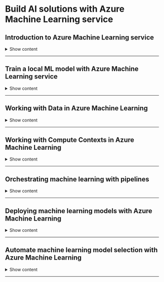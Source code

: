 # Build AI solutions with Azure Machine Learning service

## Introduction to Azure Machine Learning service

<details>
<summary> 
Show content
</summary>
<p>

### Learning Objectives

* Learn the difference between Azure Machine Learning Studio and Azure Machine Learning service
* See how Azure Machine Learning service fits into the data science process
* Learn the concepts related to an Azure Machine Learning service experiment
* Explore the Azure Machine Learning service pipeline
* Train a model using Azure Machine Learning service

### Azure Machine Learning Service within a data science process

Environment Set Up -> Data Preparation -> Experimentation -> Deployment

* **Environment setup**: First step is creating a **Workspace**, where you store your ML work. An **Experiment** is created within the workspace to store information about runs for your model. You can have multiple experiments in one workspace. You can interact with the environment with different IDEs such as PyCharm or Azure Notebooks.
* **Data Preparation**: explore, analyze and visualize the sources. You can use any tool. Azure provides the following SDK `Azureml.dataprep`.
* **Experimentation**: Iterative process of training and testing. With AMLS you can run the model in Azure containers. You need to create and configure a computer target object used to provision computer resources.
* **Deployment**: Create a Docker image that will get deployed to Azure Container Instances (you could also choose AKS, Azure IoT or FPGA).

### Create a machine learning experiment

![img](../assets/img/key-components-ml-workspace.png)

* **Workspace**: top-level resource in AMLS where you build and deploy your models. With a registered model and scoring scripts you can create an image for deployment. It stores experiment objects which save computer targets, track runs, logs, metrics and outputs.
* **Image**: it has three key components:
    1. A model and scoring script or application
    1. An environment file that declares the dependencies.
    1. A configuration file with the necessary resources to execute the model.
* **Datastore**: Abstraction over an Azure Storage account. Each workspace has a default one, but you could add Blob or File storage containers.
* **Pipeline**: Tool to create and manage workflows during a ds process. Each step can run unattended in different computer targets, which makes it easier to allocate resources.
* **Computer target**: Resource to run a training model or to host service deployment. It is attached to a workspace.
* **Deployed Web service**: You can choose between ACI, AKS or FPGA. With the model, script and image files you can create a Web service.
* **IoT module**: It is a Docker container and has the same needs as a Web Service. It enables to monitor a hosting device.

### Creating a pipeline

Some features or Azure ML pipelines are:
* Schedule tasks and executions,
* You can allocate different computer targets for different steps and coordinate multiple pipelines,
* You can reuse pipeline scripts and customize them,
* You can record and manage input, output, intermediate tasks and data.

### Knowledge Check

1. The Azure Machine Learning service SDK is which of the following?

* A visual machine learning development portal.
* A Python package containing functions to use the Azure ML service.
* A special type of Azure virtual machine.

    <details>
    <summary> 
    Answer
    </summary>
    <p>
    The modules provided by the Azure ML SDK provide the functions you need to work with the service in Python.
    </p>
    </details>

1. Which of the following is the underlying technology of the Azure Machine Learning service?

* Spark
* Hadoop
* Containerization including Docker and Kubernetes

    <details>
    <summary> 
    Answer
    </summary>
    <p>
    Containerization is a key technology used by the Azure ML service.
    </p>
    </details>

1. Which of the following is not a component of an Azure Machine Learning service workspace image?

* An R package
* An environment file that declares dependencies that are needed by the model, scoring script or application.
* A model scoring script

    <details>
    <summary> 
    Answer
    </summary>
    <p>
    R packages are not part of an Azure Machine Learning service workspace image.
    </p>
    </details>

1. Which of the following descriptions accurately describes Azure Machine Learning?

    * A Python library that you can use as an alternative to common machine learning frameworks like Scikit-Learn, PyTorch, and Tensorflow.
    * A cloud-based platform for operating machine learning solutions at scale.
    * An application for Microsoft Windows that enables you to create machine learning models by using a drag and drop interface.

    <details>
    <summary> 
    Answer
    </summary>
    <p>
    Cloud based Platform: Azure Machine Learning enables you to manage machine learning model data preparation, training, validation, and deployment. It supports existing frameworks such as Scikit-Learn, PyTorch, and Tensorflow; and provides a cross-platform platform for operationalizing machine learning in the cloud.
    </p>
    </details>

1. Which edition of Azure Machine Learning workspace should you provision if you only plan to use the graphical Designer tool to train machine learning models?

    * Basic
    * Enterprise

    <details>
    <summary> 
    Answer
    </summary>
    <p>
    The visual Designer tool is not available in Basic edition workspaces, so you must create an Enterprise workspace to use it.
    </p>
    </details>

1. You are using the Azure Machine Learning Python SDK to write code for an experiment. You must log metrics from each run of the experiment, and be able to retrieve them easily from each run. What should you do?

    * Add print statements to the experiment code to print the metrics.
    * Save the experiment data in the outputs folder.
    * Use the log* methods of the Run class to record named metrics.

    <details>
    <summary> 
    Answer
    </summary>
    <p>
    To record metrics in an experiment run, use the Run.log* methods.
    </p>
    </details>



</p>
</details>

---

## Train a local ML model with Azure Machine Learning service

<details>
<summary> 
Show content
</summary>
<p>

### Learning Objectives


* Use an Estimator to run a model training script as an Azure Machine Learning experiment.
* Create reusable, parameterized training scripts.
* Register models, including metadata such as performance metrics.

> As this is a rather practical module, you can refer to the labs notebooks or directly to Azure's docs.

### What is HyperDrive

HyperDrive is a built-in service that automatically launches multiple experiments in parallel each with different parameter configurations. Azure Machine Learning then automatically finds the configuration that results in the best performance measured by the metric you choose. The service will terminate poorly performing training runs to minimize compute resources usage.

### Azure Machine Learning estimators

In Azure Machine Learning, you can use a **Run Configuration** and a **Script Run Configuration** to run a script-based experiment that trains a machine learning model. However, these configurations may end up being really complex, so another abstraction layer is added: An **Estimator** encapsulates a run configuration and a script configuration in a single object.

We have some default Estimators for frameworks such as Scikit Learn, Pytorch and TF.

#### Writing a Script to Train a Model

After training a model, it should be saved in the **outputs** directory. For example witch SKlearn:

```python
from azureml.core import Run
import joblib

# Get the experiment run context
run = Run.get_context()

# Train and test...

# Save the trained model
os.makedirs('outputs', exist_ok=True)
joblib.dump(value=model, filename='outputs/model.pkl')

run.complete()
```

#### Using an Estimator

You can use a generic Estimator class to define a run configuration for a training script like this:

```python
from azureml.train.estimator import Estimator
from azureml.core import Experiment

# Create an estimator
estimator = Estimator(source_directory='experiment_folder',
                      entry_script='training_script.py',
                      compute_target='local',
                      conda_packages=['scikit-learn']
                      )

# Or use a framework specific estimator as
estimator = SKLearn(source_directory='experiment_folder',
                    entry_script='training_script.py'
                    compute_target='local'
                    )

# Create and run an experiment
experiment = Experiment(workspace = ws, name = 'training_experiment')
run = experiment.submit(config=estimator)
```

### Using script parameters

Used to increase the flexibility of script-based experiments.

These parameters are read as usual Python parameters in scripts. So for example, after setting the `Run`:

```python
# Set regularization hyperparameter
parser = argparse.ArgumentParser()
parser.add_argument('--reg_rate', type=float, dest='reg', default=0.01)
args = parser.parse_args()
reg = args.reg
```

To use parameters in **Estimators**, add the `script_params` value as a dict:

```python
# Create an estimator
estimator = SKLearn(source_directory='experiment_folder',
                    entry_script='training_script.py',
                    script_params = {'--reg_rate': 0.1},
                    compute_target='local'
                    )
```

### Registering models

After running an experiment that trains a model you can use a reference to the Run object to retrieve its outputs, including the trained model.

#### Retrieving Model Files

From the `run` object we can get all the files that it generated with `run.get_file_names()` and download the models as (recall how we said that usually those were stored under `outputs/`)

```python
run.download_file(name='outputs/model.pkl', output_file_path='model.pkl')
```

#### Registering a Model

With `Model.register()` we can save different versions of our models:

```python
from azureml.core import Model

model = Model.register(workspace=ws,
                       model_name='classification_model',
                       model_path='model.pkl', # local path
                       description='A classification model',
                       tags={'dept': 'sales'},
                       model_framework=Model.Framework.SCIKITLEARN,
                       model_framework_version='0.20.3')
```

Or the same by referencing the `run` object:

```python
run.register_model( model_name='classification_model',
                    model_path='outputs/model.pkl', # run outputs path
                    description='A classification model',
                    tags={'dept': 'sales'},
                    model_framework=Model.Framework.SCIKITLEARN,
                    model_framework_version='0.20.3')
```

We can then view all the models we saved by using:

```python
for model in Model.list(ws):
    # Get model name and auto-generated version
    print(model.name, 'version:', model.version)
```

### Knowledge Check

1. An Experiment contains which of the following?

   * A composition of a series of runs
   * A Docker image
   * The data used for model training


    <details>
    <summary> 
    Answer
    </summary>
    <p>
    A composition of a series of runs: Azure ML Studio provides a visual drag and drop machine learning development portal but that is a separate offering.
    </p>
    </details>


1. A run refers to which of the following?

   * Python code for a specific task such as training a model or tuning hyperparameters. Run does the job of logging metrics and uploading the results to Azure platform.
   * A set of containers managed by Kubertes to run your models.
   * A Spark cluster.



    <details>
    <summary> 
    Answer
    </summary>
    <p>
    Python code for a specific task such as training a model or tuning hyperparameters. Run does the job of logging metrics and uploading the results to Azure platform. 
    </p>
    </details>


1. A hyperparameter is which of the following?

   * A model parameter that cannot be learned by the model training process.
   * A model feature derived from the source data.
   * A parameter that automatically and frequently changes value during a single model training run.



    <details>
    <summary> 
    Answer
    </summary>
    <p>
    Hyperparameters control how the model training executes and must be set before model training.
    </p>
    </details>


1. Before you can train and run experiments in your code, you must do which of the following?

   * Create a virtual machine
   * Log out of the Azure portal
   * Write a model scoring script


    <details>
    <summary> 
    Answer
    </summary>
    <p>
    Your Python script needs to connect to the Azure ML workspace before you can train and run experiments.
    </p>
    </details>


1. Which of the following is a technique for determining hyperparameter values?

   * grid searching
   * Bayesian sampling
   * hyper searching



    <details>
    <summary> 
    Answer
    </summary>
    <p>
    Grid searching is often used by data scientists to find the best hyperparamter value.
    </p>
    </details>

1. You have written a script that uses the Scikit-Learn framework to train a model. Which framework-specific estimator should you use to run the script as an experiment?

    * PyTorch
    * Tensorflow
    * SKLearn


    <details>
    <summary> 
    Answer
    </summary>
    <p>
    To run a scikit-learn training script as an experiment, use the generic Estimator estimator or a SKLearn estimator.
    </p>
    </details>


1. You have run an experiment to train a model. You want the model to be stored in the workspace, and available to other experiments and published services. What should you do?

   * Register the model in the workspace.
   * Save the model as a file in a Compute Instance.
   * Save the experiment script as a notebook.

    <details>
    <summary> 
    Answer
    </summary>
    <p>
    To store a model in the workspace, register it.
    </p>
    </details>

</p>
</details>

---


## Working with Data in Azure Machine Learning

<details>
<summary> 
Show content
</summary>
<p>

### Learning objectives

* Create and use datastores
* Create and use datasets

### Introduction to datastores

Abstractions for cloud data sources. They hold the connection information and can be used to both read and write. The different sources could be (sample from [here](https://docs.microsoft.com/en-us/azure/machine-learning/concept-data#access-data-in-storage)):

* Azure Storage (blob and file containers)
* Azure Data Lake Storage
* Azure SQL Database
* Azure Databricks file system (DBFS)

#### Using datastores

Each workspace has two built-in datastores (blob container + Azure Storage File container) used as system storage by AMLS. You have a limited use on top of those.

The good part of using external datasources - which is the usual - is the ability to share data accross multiple experiments, regardless of the compute context in which those experiments are running.

You can use the AMLS SDK to store / retrieve data from the datastores.

#### Registering a datastore

To register a datastore, you could either use the UI in AMLS or the SDK:

```python
from azureml.core import Workspace, Datastore

ws = Workspace.from_config()

# Register a new datastore
blob_ds = Datastore.register_azure_blob_container(
    workspace=ws,
    datastore_name='blob_data',
    container_name='data_container',
    account_name='az_store_acct',
    account_key='123456abcde789…'
)
```

#### Managing datastores

Again, managing can be done via UI or SDK:

```python
# list
for ds_name in ws.datastores:
    print(ds_name)

# get
blob_store = Datastore.get(ws, datastore_name='blob_data')

# get default
default_store = ws.get_default_datastore()

# set default
ws.set_default_datastore('blob_data')
```

### Use datastores

You can interact directly with a datastore via the SDK and *pass data references* to scripts that need to access data.

> OBS: For blobs to work correctly as a datastore and be accessible in the code to upload / download, the storage account should be Standard / Hot, not Premium!

#### Working directly with a datastore

```python
blob_ds.upload(src_dir='/files',
               target_path='/data/files',
               overwrite=True, show_progress=True)

blob_ds.download(target_path='downloads',
                 prefix='/data',
                 show_progress=True)
```

#### Using data references

When you want to use a datastore in an experiment script, you must pass a data reference to the script. There are the following accesses:

* **Download**: Contents are downloaded to the compute context.
* **Upload**: The files generated by the experiment are uploaded to the datastore after the run completes.
* **Mount**: When experiments run on a remote compute (not local), you can mount the path.

To pass the reference to an experiment script, define the `script_params`:

```python
data_ref = blob_ds.path('data/files').as_download(path_on_compute='training_data')
estimator = SKLearn(source_directory='experiment_folder',
                    entry_script='training_script.py'
                    compute_target='local',
                    script_params = {'--data_folder': data_ref})
```

`script_params` can then be retrieved via `argparse`.

### Introduction to datasets

Datasets are versioned packaged data objects that can be easily consumed in experiments and pipelines. They are the recommended way to work with data.

Datasets can be based on files in a datastore or on URLs and other resources.

#### Types of dataset

* **Tabular**: useful when when we work, for example, with pandas.
* **File**: For unstructured data. Dataset will present a list of paths that can be read as thought from the file system. For example, for images in a CNN.

#### Creating and registering datasets

You can use the UI or the SDK to create datasets from files or paths (which can include wildcards `*` for regex).

##### Creating and registering tabular datasets

```python
from azureml.core import Dataset

blob_ds = ws.get_default_datastore()
csv_paths = [(blob_ds, 'data/files/current_data.csv'),
             (blob_ds, 'data/files/archive/*.csv')]
tab_ds = Dataset.Tabular.from_delimited_files(path=csv_paths)
tab_ds = tab_ds.register(workspace=ws, name='csv_table')
```

##### Creating and registering file datasets

```python
from azureml.core import Dataset

blob_ds = ws.get_default_datastore()
file_ds = Dataset.File.from_files(path=(blob_ds, 'data/files/images/*.jpg'))
file_ds = file_ds.register(workspace=ws, name='img_files')
```

#### Retrieving a registered dataset

You can retrieve datasets by the `datasets` attribute of a `Workspace` or by calling `get_by_name` or `get_by_id` of the `Dataset` class:

```python
import azureml.core
from azureml.core import Workspace, Dataset

# Load the workspace from the saved config file
ws = Workspace.from_config()

# Get a dataset from the workspace datasets collection
ds1 = ws.datasets['csv_table']

# Get a dataset by name from the datasets class
ds2 = Dataset.get_by_name(ws, 'img_files')
```

#### Dataset versioning

Useful to reproduce experiments with data in the same state. Use the `create_new_version` property when registering a dataset:

```python
img_paths = [(blob_ds, 'data/files/images/*.jpg'),
             (blob_ds, 'data/files/images/*.png')]
file_ds = Dataset.File.from_files(path=img_paths)
file_ds = file_ds.register(workspace=ws, name='img_files', create_new_version=True)
```

To retrieve a specific version:

```python
img_ds = Dataset.get_by_name(workspace=ws, name='img_files', version=2)
```

### Use datasets

You can read data directly from a dataset, or you can pass a dataset as a named input to a script configuration or estimator.

#### Working with a dataset directly

If you have a reference to a dataset, you can access its contents directly.

```python
df = tab_ds.to_pandas_dataframe()
```

When working with a file dataset, use `to_path()`:

```python
for file_path in file_ds.to_path():
    print(file_path)
```

#### Passing a dataset to an experiment script

When you need to access a dataset in an experiment script, you can pass the dataset as an input to a **ScriptRunConfig** or an **Estimator**:

```python
estimator = SKLearn( source_directory='experiment_folder',
                     entry_script='training_script.py',
                     compute_target='local',
                     inputs=[tab_ds.as_named_input('csv_data')],
                     pip_packages=['azureml-dataprep[pandas]')
```

Since the script will need to work with a **Dataset** object, you must include either the full **azureml-sdk** package or the **azureml-dataprep** package with the **pandas** extra library in the script's compute environment.

Then, in the experiment

```python
run = Run.get_context()
data = run.input_datasets['csv_data'].to_pandas_dataframe()
```

Finally, when passing a file dataset, you must specify the access mode:

```python
estimator = Estimator( source_directory='experiment_folder',
                     entry_script='training_script.py'
                     compute_target='local',
                     inputs=[img_ds.as_named_input('img_data').as_download(path_on_compute='data')],
                     pip_packages=['azureml-dataprep[pandas]')
```

### Knowledge Check

1. You've uploaded some data files to a folder in a blob container, and registered the blob container as a datastore in your Azure Machine Learning workspace. You want to run a script as an experiment that loads the data files and trains a model. What should you do?

   * Save the experiment script in the same blob folder as the data files.
   * Create a data reference for the datastore location and pass it to the script as a parameter.
   * Create global variables for the Azure Storage account name and key in the experiment script.

    <details>
    <summary> 
    Answer
    </summary>
    <p>
    To access a path in a datastore in an experiment script, you must create a data reference and pass it to the script as a parameter. The script can then read data from the data reference parameter just like a local file path.
    </p>
    </details>

1. You've registered a dataset in your workspace. You want to use the dataset in an experiment script that is run using an estimator. What should you do?

   * Pass the dataset as a named input to the estimator.
   * Create a data reference for the datastore location where the dataset data is stored, and pass it to the script as a parameter.
   * Use the dataset to save the data as a CSV file in the experiment script folder before running the experiment.

    <details>
    <summary> 
    Answer
    </summary>
    <p>
    To access a dataset in an experiment script, pass the dataset as a named input to the estimator. 
    </p>
    </details>

</p>
</details>

---


## Working with Compute Contexts in Azure Machine Learning

<details>
<summary> 
Show content
</summary>
<p>

### Learning objectives

* Create and use environments.
* Create and use compute targets.

### Introduction to environments

Python code runs in the context of a virtual environment that defines the version of the Python runtime to be used as well as the installed packages available to the code.

#### Environments in Azure Machine Learning

In general, AML handles environment creationm, package installation and environment registration for you - usually through the creation of Docker containers. You'd just need to specify the packages you want. You could also manage the environments if needed.

Environments are encapsulated by the **Environment** class; which you can use to create environments and specify runtime configuration for an experiment.

#### Creating environments

* **Creating an environment from a specification file**: based on conda or pip. For example, a file named **conda.yml**
  
    ```
    name: py_env
        dependencies:
        - numpy
        - pandas
        - scikit-learn
        - pip:
            - azureml-defaults
   ```

   Then, create the environment with the SDK

   ```python
    from azureml.core import Environment

    env = Environment.from_conda_specification(name='training_environment',
                                            file_path='./conda.yml')
   ```

* **Creating an environment from an existing Conda environment**: If you have already a defined Conda environment on the workstation you can reuse it in AML

    ```python
    from azureml.core import Environment

    env = Environment.from_existing_conda_environment(name='training_environment',
                                                    conda_environment_name='py_env')
    ```

* **Creating an environment by specifying packages**: using a **CondaDependencies** object:
  
    ```python
    from azureml.core import Environment
    from azureml.core.conda_dependencies import CondaDependencies

    env = Environment('training_environment')
    deps = CondaDependencies.create(conda_packages=['scikit-learn','pandas','numpy'],
                                    pip_packages=['azureml-defaults'])
    env.python.conda_dependencies = deps
    ```

#### Registering and reusing environments

After you've created an environment, you can register it in your workspace and reuse it for future experiments that have the same Python dependencies.

Register it via `env.register(workspace=ws)` and get the registered environments in a workspace using `Environment.list(workspace=ws)`.

#### Retrieving and using an environment

You can retrieve an environment and assign it to an **Estimator** or a **ScriptRunConfig**:

```python
from azureml.core import Environment, Estimator

training_env = Environment.get(workspace=ws, name='training_environment')
estimator = Estimator(source_directory='experiment_folder'
                      entry_script='training_script.py',
                      compute_target='local',
                      environment_definition=training_env)
```

> OBS: When an experiment based on the estimator is run, Azure Machine Learning will look for an existing environment that matches the definition, and if none is found a new environment will be created based on the registered environment specification.

### Introduction to compute targets

Compute Targets are physical or virtual computers on which experiments are run. You can assign experiments to specific compute targets. This means that one can test on cheaper ones and run individual processes on GPUs, if needed.

You pay-by-use as compute targets

* Start on-demand and stop automatically when no longer required.
* Scale automatically based on workload processing needs (for model training)

#### Types of compute

* **Local compute**: Great for test and development. The experiment will run where the code is initiated, e.g., you own computer or a VM with jupyter on top.
* **Training Clusters**: multi-node clusters of VMs that automatically scale up or down to meet demand for training workloads. Useful when working with large data or when needing parallel processing.
* **Inference clusters**: To deploy trained models as production services. They use containerization to enable rapid initialization of compute for on-demand inferencing.
* **Attached compute**: You can attach another Azure-based compute environment to AML, as another VM or a Databricks cluster. They can be used for certain types of workload.

More info [here](https://docs.microsoft.com/en-us/azure/machine-learning/concept-compute-target).

### Create compute targets

Can be done via UI or SDK. UI is the most common.

#### Creating a managed compute target with the SDK

They are managed by AML, e.g., a training cluster.

```python
from azureml.core import Workspace
from azureml.core.compute import ComputeTarget, AmlCompute

# Load the workspace from the saved config file
ws = Workspace.from_config()

# Specify a name for the compute (unique within the workspace)
compute_name = 'aml-cluster'

# Define compute configuration
compute_config = AmlCompute.provisioning_configuration(vm_size='STANDARD_DS12_V2',
                                                       min_nodes=0, max_nodes=4,
                                                       vm_priority='dedicated')

# Create the compute
aml_cluster = ComputeTarget.create(ws, compute_name, compute_config)
aml_cluster.wait_for_completion(show_output=True)
```

> Priority can be **dedicated** to use for this cluster or **low priority**, for less cost but the possibility to be preemted.

#### Attaching an unmanaged compute target with the SDK

Unmanaged instances are defined and managed outside of the AML, e.g., a VM or a Databricks.

```python
from azureml.core import Workspace
from azureml.core.compute import ComputeTarget, DatabricksCompute

# Load the workspace from the saved config file
ws = Workspace.from_config()

# Specify a name for the compute (unique within the workspace)
compute_name = 'db_cluster'

# Define configuration for existing Azure Databricks cluster
db_workspace_name = 'db_workspace'
db_resource_group = 'db_resource_group'
db_access_token = '1234-abc-5678-defg-90...'
db_config = DatabricksCompute.attach_configuration(resource_group=db_resource_group,
                                                   workspace_name=db_workspace_name,
                                                   access_token=db_access_token)

# Create the compute
databricks_compute = ComputeTarget.attach(ws, compute_name, db_config)
databricks_compute.wait_for_completion(True)
```

#### Checking for an existing compute target

You can check if a compute targets exists to only create it otherwise:

```python
from azureml.core.compute import ComputeTarget, AmlCompute
from azureml.core.compute_target import ComputeTargetException

compute_name = "aml-cluster"

# Check if the compute target exists
try:
    aml_cluster = ComputeTarget(workspace=ws, name=compute_name)
    print('Found existing cluster.')
except ComputeTargetException:
    # If not, create it
    compute_config = AmlCompute.provisioning_configuration(vm_size='STANDARD_DS12_V2',
                                                           max_nodes=4)
    aml_cluster = ComputeTarget.create(ws, compute_name, compute_config)

aml_cluster.wait_for_completion(show_output=True)
```

More info [here](https://docs.microsoft.com/en-us/azure/machine-learning/how-to-set-up-training-targets).

### Use compute targets

You can use them to run specific workloads:

```python
from azureml.core import Environment, Estimator

compute_name = 'aml-cluster'

training_env = Environment.get(workspace=ws, name='training_environment')

estimator = Estimator(source_directory='experiment_folder',
                      entry_script='training_script.py',
                      environment_definition=training_env,
                      compute_target=compute_name)
```

> OBS: When an experiment for the estimator is submitted, the run will be queued while the compute target is started and the specified environment deployed to it, and then the run will be processed on the compute environment.

Instead of working by name, you could also pass a **ComputeTarget** object:

```python
from azureml.core import Environment, Estimator
from azureml.core.compute import ComputeTarget

compute_name = 'aml-cluster'
training_cluster = ComputeTarget(workspace=ws, name=compute_name)

training_env = Environment.get(workspace=ws, name='training_environment')

estimator = Estimator(source_directory='experiment_folder',
                      entry_script='training_script.py',
                      environment_definition=training_env,
                      compute_target=training_cluster)
```

### Knowledge Check

1. You're using the Azure Machine Learning Python SDK to run experiments. You need to create an environment from a Conda configuration (.yml) file. Which method of the Environment class should you use?

   * create
   * create_from_conda_specification
   * create_from_existing_conda_environment

    <details>
    <summary> 
    Answer
    </summary>
    <p>
     Use the create_from_conda_specification method to create an environment from a configuration file. The create method requires you to explicitly specify conda and pip packages, and the create_from_existing_conda_environment requires an existing environment on the computer.
    </p>
    </details>

1. You must create a compute target for training experiments that require a graphical processing unit (GPU). You want to be able to scale the compute so that multiple nodes are started automatically as required. Which kind of compute target should you create?

   * Compute Instance
   * Training Cluster
   * Inference Cluster

    <details>
    <summary> 
    Answer
    </summary>
    <p>
    Use a training cluster to create multiple nodes of GPU-enabled VMs that are started automatically as needed.
    </p>
    </details>

</p>
</details>

---


## Orchestrating machine learning with pipelines

<details>
<summary> 
Show content
</summary>
<p>

### Learning objectives

* Create an Azure Machine Learning pipeline.
* Publish an Azure Machine Learning pipeline.
* Schedule an Azure Machine Learning pipeline.

### Introduction to pipelines

A pipeline is a workflow of machine learning tasks in which each task is implemented as a step. Steps can be sequential or parallel and you can choose a specific compute target for them to run on.

A pipeline can be executed as a process by running the pipeline as an experiment.

They can be triggered via an scheduler or through a REST endpoint.

#### Pipeline steps

There are different types of steps:
* **PythonScriptStep**: runs a specific python script.
* **EstimatorStep**: runs an estimator.
* **DataTransferStep**: Uses Azure Data Factory to copy data between data stores.
* **DatabricksStep**: runs a notebook, script or compiled JAR on dbks.
* **AdlaStep**: runs a U-SQL job in Azure Data Lake Analytics.

You can find the full list [here](https://docs.microsoft.com/en-us/python/api/azureml-pipeline-steps/azureml.pipeline.steps?view=azure-ml-py).

#### Defining steps in a pipeline

First, you define the steps and then assemble the pipeline based on those:

```python
from azureml.pipeline.steps import PythonScriptStep, EstimatorStep

# Step to run a Python script
step1 = PythonScriptStep(name = 'prepare data',
                         source_directory = 'scripts',
                         script_name = 'data_prep.py',
                         compute_target = 'aml-cluster',
                         runconfig = run_config)

# Step to run an estimator
step2 = EstimatorStep(name = 'train model',
                      estimator = sk_estimator,
                      compute_target = 'aml-cluster')

from azureml.pipeline.core import Pipeline
from azureml.core import Experiment

# Construct the pipeline
train_pipeline = Pipeline(workspace = ws, steps = [step1,step2])

# Create an experiment and run the pipeline
experiment = Experiment(workspace = ws, name = 'training-pipeline')
pipeline_run = experiment.submit(train_pipeline)
```

### Pass data between pipeline steps

It is not unusual to have steps depending on previous steps' results.

#### The PipelineData object

The **PipelineData** object is a special kind of **DataReference** that:

* References a location in a datastore.
* Creates a data dependency between pipeline steps.

It is an intermediary store between two subsequent steps: `step1 -> PipelineData -> step2`.

#### PipelineData step inputs and outputs

To use a **PipelineData** object you must:
1. Define a named **PipelineData** object that references a location in a datastore.
2. Configure the input / output of the steps that use it.
3. Pass the **PipelineData** object as a script parameter in steps that run scripts (and add the `argparse` in those scripts, as we do with usual data refs).

```python
from azureml.pipeline.core import PipelineData
from azureml.pipeline.steps import PythonScriptStep, EstimatorStep

# Get a dataset for the initial data
raw_ds = Dataset.get_by_name(ws, 'raw_dataset')

# Define a PipelineData object to pass data between steps
data_store = ws.get_default_datastore()
prepped_data = PipelineData('prepped',  datastore=data_store)

# Step to run a Python script
step1 = PythonScriptStep(name = 'prepare data',
                         source_directory = 'scripts',
                         script_name = 'data_prep.py',
                         compute_target = 'aml-cluster',
                         runconfig = run_config,
                         # Specify dataset as initial input
                         inputs=[raw_ds.as_named_input('raw_data')],
                         # Specify PipelineData as output
                         outputs=[prepped_data],
                         # Also pass as data reference to script
                         arguments = ['--folder', prepped_data])

# Step to run an estimator
step2 = EstimatorStep(name = 'train model',
                      estimator = sk_estimator,
                      compute_target = 'aml-cluster',
                      # Specify PipelineData as input
                      inputs=[prepped_data],
                      # Pass as data reference to estimator script
                      estimator_entry_script_arguments=['--folder', prepped_data])
```

### Reuse pipeline steps

AML includes some caching and reuse feature to reduce the time to run some steps.

#### Managing step output reuse

By default, the step output from a previous pipeline run is reused without rerunning the step. This is useful if the scripts, sources and directories have no change at all, otherwise this may lead to stale results.

To control reuse for an individual step, you can use `allow_reuse` parameter:

```python
step1 = PythonScriptStep(name = 'prepare data',
                         ...
                         # Disable step reuse
                         allow_reuse = False)
```

#### Forcing all steps to run

You can force all steps to run regardless of individual reuse by setting the `regenerate_outputs` param at submision time:

```python
pipeline_run = experiment.submit(train_pipeline, regenerate_outputs=True)
```

### Publish pipelines

After you have created a pipeline, you can publish it to create a REST endpoint through which the pipeline can be run on demand.

```python
published_pipeline = pipeline.publish(name='training_pipeline',
                                      description='Model training pipeline',
                                      version='1.0')
```

You can also publish the pipeline on a successful run:

```python
# Get the most recent run of the pipeline
pipeline_experiment = ws.experiments.get('training-pipeline')
run = list(pipeline_experiment.get_runs())[0]

# Publish the pipeline from the run
published_pipeline = run.publish_pipeline(name='training_pipeline',
                                          description='Model training pipeline',
                                          version='1.0')
```

To get the endpoint

```python
rest_endpoint = published_pipeline.endpoint
print(rest_endpoint)
```

#### Using a published pipeline

To use the endpoint, you need to get the token from a service principal with permission to run the pipeline.

```python
import requests

response = requests.post(rest_endpoint,
                         headers=auth_header,
                         json={"ExperimentName": "run_training_pipeline"})
run_id = response.json()["Id"]
print(run_id)
```

### Use pipeline parameters

To define parameters for a pipeline, create a **PipelineParameter** object for each parameter, and specify each parameter in at least one step.

```python
from azureml.pipeline.core.graph import PipelineParameter

reg_param = PipelineParameter(name='reg_rate', default_value=0.01)

...

step2 = EstimatorStep(name = 'train model',
                      estimator = sk_estimator,
                      compute_target = 'aml-cluster',
                      inputs=[prepped],
                      estimator_entry_script_arguments=['--folder', prepped,
                                                        '--reg', reg_param])
```

> OBS: You must define parameters for a pipeline before publishing it.

#### Running a pipeline with a parameter

After publishing a pipeline with a parameter, you can specify it in the JSON payload in the REST call:

```python
response = requests.post(rest_endpoint,
                         headers=auth_header,
                         json={"ExperimentName": "run_training_pipeline",
                               "ParameterAssignments": {"reg_rate": 0.1}})
```

### Schedule pipelines

#### Scheduling a pipeline for periodic intervals

To schedule a pipeline to run at periodic intervals, you must define a **ScheduleRecurrance** that determines the run frequency, and use it to create a **Schedule**.

```python
from azureml.pipeline.core import ScheduleRecurrence, Schedule

daily = ScheduleRecurrence(frequency='Day', interval=1)
pipeline_schedule = Schedule.create(ws, name='Daily Training',
                                        description='trains model every day',
                                        pipeline_id=published_pipeline.id,
                                        experiment_name='Training_Pipeline',
                                        # daily schedule
                                        recurrence=daily)
```

#### Triggering a pipeline run on data changes

You can also monitor a specified path on a datastore. This will become a trigger for a new run.

```python
from azureml.core import Datastore
from azureml.pipeline.core import Schedule

training_datastore = Datastore(workspace=ws, name='blob_data')
pipeline_schedule = Schedule.create(ws, name='Reactive Training',
                                    description='trains model on data change',
                                    pipeline_id=published_pipeline_id,
                                    experiment_name='Training_Pipeline',
                                    datastore=training_datastore,
                                    path_on_datastore='data/training')
```

### Knowledge Check

1. You're creating a pipeline that includes two steps. Step 1 preprocesses some data, and step 2 uses the preprocessed data to train a model. What type of object should you use to pass data from step 1 to step 2 and create a dependency between these steps?

   * Datastore
   * PipelineData
   * Data Reference

    <details>
    <summary> 
    Answer
    </summary>
    <p>
    To pass data between steps in a pipeline, use a PipelineData object.
    </p>
    </details>

2. You've published a pipeline that you want to run every week. You plan to use the Schedule.create method to create the schedule. What kind of object must you create first to configure how frequently the pipeline runs?

   * Datastore
   * PipelineParameter
   * ScheduleRecurrance

    <details>
    <summary> 
    Answer
    </summary>
    <p>
    You need a ScheduleRecurrance object to create a schedule that runs at a regular interval.
    </p>
    </details>

</p>
</details>

---

## Deploying machine learning models with Azure Machine Learning

<details>
<summary> 
Show content
</summary>
<p>

### Learning objectives

* Deploy a model as a real-time inferencing service.
* Consume a real-time inferencing service.
* Troubleshoot service deployment

### Deploying a model as a real-time service

You can deploy a model as a real-time web service to several kinds of compute target:
* Local compute
* Azure ML compute instance
* Azure Container Instance (ACI)
* AKS
* Azure Function
* IoT module

AML uses containers for model packaging and deployment.

#### 1. Register a trained model

After a successful training, you first need to register the model.

To register from a local file:

```python
from azureml.core import Model

classification_model = Model.register(workspace=ws,
                       model_name='classification_model',
                       model_path='model.pkl', # local path
                       description='A classification model')
```

Or to reference to the **Run** used to train the model:

```python
run.register_model( model_name='classification_model',
                    model_path='outputs/model.pkl', # run outputs path
                    description='A classification model')
```

#### 2. Define an Inference Configuration

The model will be deployed as a service that consist of:

* A script to load the model and return predictions for submitted data.
* An environment in which the script will be run.

##### Creating an Entry Script (or scoring script)

It is a py file that must contain

* `init()`: Called when the service is initialized.
* `run(raw_data)`: Called when new data is submitted to the service.

```python
import json
import joblib
import numpy as np
from azureml.core.model import Model

# Called when the service is loaded
def init():
    global model
    # Get the path to the registered model file and load it
    model_path = Model.get_model_path('classification_model')
    model = joblib.load(model_path)

# Called when a request is received
def run(raw_data):
    # Get the input data as a numpy array
    data = np.array(json.loads(raw_data)['data'])
    # Get a prediction from the model
    predictions = model.predict(data)
    # Return the predictions as any JSON serializable format
    return predictions.tolist()
```

##### Creating an Environment

You can use **CondaDependencies**

```python
from azureml.core.conda_dependencies import CondaDependencies

# Add the dependencies for your model
myenv = CondaDependencies()
myenv.add_conda_package("scikit-learn")

# Save the environment config as a .yml file
env_file = 'service_files/env.yml'
with open(env_file,"w") as f:
    f.write(myenv.serialize_to_string())
print("Saved dependency info in", env_file)
```

##### Combining the Script and Environment in an InferenceConfig

```python
from azureml.core.model import InferenceConfig

classifier_inference_config = InferenceConfig(runtime= "python",
                                              source_directory = 'service_files',
                                              entry_script="score.py",
                                              conda_file="env.yml")
```

#### 3. Define a Deployment Configuration

Now, select the compute target to deploy to.

> OBS: if deploying to AKS, create the cluster and a compute target for it before deploying.

```python
from azureml.core.compute import ComputeTarget, AksCompute

cluster_name = 'aks-cluster'
compute_config = AksCompute.provisioning_configuration(location='eastus')
production_cluster = ComputeTarget.create(ws, cluster_name, compute_config)
production_cluster.wait_for_completion(show_output=True)
```

With the compute target created, define the deployment config

```python
from azureml.core.webservice import AksWebservice

classifier_deploy_config = AksWebservice.deploy_configuration(cpu_cores = 1,
                                                              memory_gb = 1)
```

The code to configure an ACI deployment is similar, except that you do not need to explicitly create an ACI compute target, and you must use the deploy_configuration class from the **azureml.core.webservice.AciWebservice** namespace. Similarly, you can use the **azureml.core.webservice.LocalWebservice** namespace to configure a local Docker-based service.

#### 4. Deploy the Model

```python
from azureml.core.model import Model

model = ws.models['classification_model']
service = Model.deploy(workspace=ws,
                       name = 'classifier-service',
                       models = [model],
                       inference_config = classifier_inference_config,
                       deployment_config = classifier_deploy_config,
                       deployment_target = production_cluster)
service.wait_for_deployment(show_output = True)
```

For ACI or local services, you can omit the deployment_target parameter (or set it to None).

### Consuming a real-time inferencing service

#### Using the Azure Machine Learning SDK

For testing, you can use the AML SDK

```python
import json

# An array of new data cases
x_new = [[0.1,2.3,4.1,2.0],
         [0.2,1.8,3.9,2.1]]

# Convert the array to a serializable list in a JSON document
json_data = json.dumps({"data": x_new})

# Call the web service, passing the input data
response = service.run(input_data = json_data)

# Get the predictions
predictions = json.loads(response)

# Print the predicted class for each case.
for i in range(len(x_new)):
    print (x_new[i]), predictions[i] )
```

#### Using a REST Endpoint

You can retrieve the service endpoint via the UI or the SDK:

```python
endpoint = service.scoring_uri
print(endpoint)
```

```python
import requests
import json

# An array of new data cases
x_new = [[0.1,2.3,4.1,2.0],
         [0.2,1.8,3.9,2.1]]

# Convert the array to a serializable list in a JSON document
json_data = json.dumps({"data": x_new})

# Set the content type in the request headers
request_headers = { 'Content-Type':'application/json' }

# Call the service
response = requests.post(url = endpoint,
                         data = json_data,
                         headers = request_headers)

# Get the predictions from the JSON response
predictions = json.loads(response.json())

# Print the predicted class for each case.
for i in range(len(x_new)):
    print (x_new[i]), predictions[i] )
```

#### Authentication

There are two kinds of auth

* **Key**: Requests are authenticated by specifying the key associated with the service.
* **Token**: Requests are authenticated by providing a JSON Web Token (JWT).

> OBS: By default, authentication is disabled for ACI services, and set to key-based authentication for AKS services (for which primary and secondary keys are automatically generated). You can optionally configure an AKS service to use token-based authentication (which is not supported for ACI services).

You can retrieve the keys for a **WebService** as

```python
primary_key, secondary_key = service.get_keys()
```

To use a token, the application needs to use a service-principal auth to verity the identity through AAD and call the **get_token** method to create a time-limited token.

```python
import requests
import json

# An array of new data cases
x_new = [[0.1,2.3,4.1,2.0],
         [0.2,1.8,3.9,2.1]]

# Convert the array to a serializable list in a JSON document
json_data = json.dumps({"data": x_new})

# Set the content type in the request headers
request_headers = { "Content-Type":"application/json",
                    "Authorization":"Bearer " + key_or_token }

# Call the service
response = requests.post(url = endpoint,
                         data = json_data,
                         headers = request_headers)

# Get the predictions from the JSON response
predictions = json.loads(response.json())

# Print the predicted class for each case.
for i in range(len(x_new)):
    print (x_new[i]), predictions[i] )
```

### Troubleshooting service deployment

#### Check the Service State

```python
from azureml.core.webservice import AksWebservice

# Get the deployed service
service = AciWebservice(name='classifier-service', workspace=ws)

# Check its state
print(service.state)
```

> OBS: To view the state of a service, you must use the compute-specific service type (for example AksWebservice) and not a generic WebService object.

#### Review Service Logs

```python
print(service.get_logs())
```

#### Deploy to a Local Container

A quick check on runtime errors can be done by deploying to a local container.

```python
from azureml.core.webservice import LocalWebservice

deployment_config = LocalWebservice.deploy_configuration(port=8890)
service = Model.deploy(ws, 'test-svc', [model], inference_config, deployment_config)
```

You can then test the locally deployed service using the SDK `service.run(input_data = json_data)` and troubleshoot runtime issues by making changes to the scoring file and reloading the service without redeploying (this can ONLY be done with a local service)

```python
service.reload()
print(service.run(input_data = json_data))
```

### Knowledge Check

1. You've trained a model using the Python SDK for Azure Machine Learning. You want to deploy the model as a containerized real-time service with high scalability and security. What kind of compute should you create to host the service?

    * An Azure Kubernetes Services (AKS) inferencing cluster.
    * A compute instance with GPUs.
    * A training cluster with multiple nodes.

    <details>
    <summary> 
    Answer
    </summary>
    <p>
    You should use an AKS cluster to deploy a model as a scalable, secure, containerized service.
    </p>
    </details>

2. You're deploying a model as a real-time inferencing service. What functions must the entry script for the service include?

    * main() and score()
    * base() and train()
    * init() and run()

    <details>
    <summary> 
    Answer
    </summary>
    <p>
    You must implement init and run functions in the entry (scoring) script.
    </p>
    </details>

</p>
</details>

---

## Automate machine learning model selection with Azure Machine Learning

<details>
<summary> 
Show content
</summary>
<p>

### Learning objectives

> OBS: Azure Machine Learning includes support for automated machine learning through a visual interface in Azure Machine Learning studio for Enterprise edition workspaces only. SDK is enabled in both Basic and Enterprise.

* Use Azure Machine Learning's automated machine learning capabilities to determine the best performing algorithm for your data.
* Use automated machine learning to preprocess data for training.
* Run an automated machine learning experiment.

### Automated machine learning tasks and algorithms

You can automate classification, regression and time series forecasting.

There is a huge [list](https://docs.microsoft.com/en-us/azure/machine-learning/how-to-define-task-type) of supporting algorithms for each task. By default, automated ML will randomly select from the full range of algorithms, but you can block individual algorithms.

### Preprocessing and featurization

As well as trying the algorithms, automated ML can also apply preprocessing to the data to improve the performance.

* **Scaling and Normalization**: they are applied automatically to prevent any large numeric feature to dominate the taining.
* **Optional Featurization**: You can choose to apply preprocessing such as:
  * Missing value imputation
  * Categorical encoding
  * Dropping high cardinality features (as IDs)
  * Feature engineering (e.g., deriving individual date parts from DateTime features)

More information [here](https://docs.microsoft.com/en-us/azure/machine-learning/concept-automated-ml#preprocessing).

### Running automated machine learning experiments

You can use the UI (Enterprise) or the SDK.

#### Configuring an Automated Machine Learning Experiment

With the SDK you have greater flexibility and you can set experiment options using the **AutoMLConfig** class:

```python
from azureml.train.automl import AutoMLConfig

automl_run_config = RunConfiguration(framework='python')
automl_config = AutoMLConfig(name='Automated ML Experiment',
                             task='classification',
                             primary_metric = 'AUC_weighted',
                             compute_target=aml_compute,
                             training_data = train_dataset,
                             validation_data = test_dataset,
                             label_column_name='Label',
                             featurization='auto',
                             iterations=12,
                             max_concurrent_iterations=4)
```

#### Specifying Data for Training

With the UI, you can just select the training **dataset**. With the SDK, you can submit the data in the following ways:
* Specify a dataset or dataframe of training data that includes features and the label to be predicted.
* Specify a dataset, dataframe, or numpy array of X values containing the training features, with a corresponding y array of label values.

For both cases, you can optionally specify a validation dataset that will be used to validate the model. If it is not provided, Cross-Validation will be applied.

#### Specifying the Primary Metric

One of the most important settings. You can get all the metrics for a particular task as follows:

```python
from azureml.train.automl.utilities import get_primary_metrics

get_primary_metrics('classification')
```

You can find a full list of primary metrics [here](https://docs.microsoft.com/en-us/azure/machine-learning/how-to-understand-automated-ml).

#### Submitting an Automated Machine Learning Experiment

Automated ML experiments are submitted as any other experiment with the SDK:

```python
from azureml.core.experiment import Experiment

automl_experiment = Experiment(ws, 'automl_experiment')
automl_run = automl_experiment.submit(automl_config)
```

You can monitor the runs in AML Studio or in the Jupyter Notebooks **RunDetails** widget.

#### Retrieving the Best Run and its Model

```python
best_run, fitted_model = automl_run.get_output()
best_run_metrics = best_run.get_metrics()
for metric_name in best_run_metrics:
    metric = best_run_metrics[metric_name]
    print(metric_name, metric)
```

#### Exploring Preprocessing Steps

AutoML uses SKlearn pipelines to encapsulate the processing steps. You view those steps in the fittedmodel obtained from the best run as shown below:

```python
for step_ in fitted_model.named_steps:
    print(step)
```

### Knowledge Check

1. You are using automated machine learning to train a model that predicts the species of an iris based on its petal and sepal measurements. Which kind of task should you specify for automated machine learning?


    * Regression
    * Forecasting
    * Classification

    <details>
    <summary> 
    Answer
    </summary>
    <p>
    Predicting a class requires a classification task.
    </p>
    </details>

2. You have submitted an automated machine learning run using the Python SDk for Azure Machine Learning. When the run completes, which method of the run object should you use to retrieve the best model?


    * get_output()
    * load_model()
    * get_metrics()

    <details>
    <summary> 
    Answer
    </summary>
    <p>
    The get_output method of an automated machine learning run returns the best mode and the child run that trained it.
    </p>
    </details>

</p>
</details>

---
